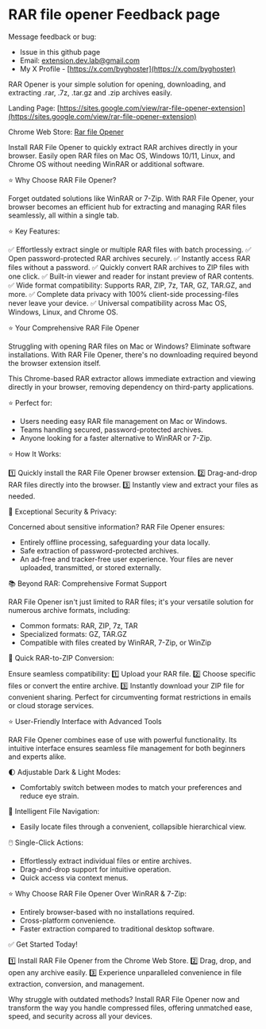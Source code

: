 # RAR file opener Feedback page

Message feedback or bug:
- Issue in this github page  
- Email: [extension.dev.lab@gmail.com](mailto:extension.dev.lab@gmail.com)
- My X Profile - [https://x.com/byghoster](https://x.com/byghoster)

RAR Opener is your simple solution for opening, downloading, and extracting .rar, .7z, .tar.gz and .zip archives easily.

Landing Page: [https://sites.google.com/view/rar-file-opener-extension](https://sites.google.com/view/rar-file-opener-extension)

Chrome Web Store: [Rar file Opener](https://chromewebstore.google.com/detail/rar-file-opener/pmcmdolmboaemloaaiicfllekloegphh)

Install RAR File Opener to quickly extract RAR archives directly in your browser. Easily open RAR files on Mac OS, Windows 10/11, Linux, and Chrome OS without needing WinRAR or additional software.

⭐️ Why Choose RAR File Opener?

Forget outdated solutions like WinRAR or 7-Zip. With RAR File Opener, your browser becomes an efficient hub for extracting and managing RAR files seamlessly, all within a single tab.

⭐️ Key Features:

✅ Effortlessly extract single or multiple RAR files with batch processing.
✅ Open password-protected RAR archives securely.
✅ Instantly access RAR files without a password.
✅ Quickly convert RAR archives to ZIP files with one click.
✅ Built-in viewer and reader for instant preview of RAR contents.
✅ Wide format compatibility: Supports RAR, ZIP, 7z, TAR, GZ, TAR.GZ, and more.
✅ Complete data privacy with 100% client-side processing-files never leave your device.
✅ Universal compatibility across Mac OS, Windows, Linux, and Chrome OS.

⭐️ Your Comprehensive RAR File Opener

Struggling with opening RAR files on Mac or Windows? Eliminate software installations. With RAR File Opener, there's no downloading required beyond the browser extension itself.

This Chrome-based RAR extractor allows immediate extraction and viewing directly in your browser, removing dependency on third-party applications.

⭐️ Perfect for:

- Users needing easy RAR file management on Mac or Windows.
- Teams handling secured, password-protected archives.
- Anyone looking for a faster alternative to WinRAR or 7-Zip.

⭐️ How It Works:

1️⃣ Quickly install the RAR File Opener browser extension.
2️⃣ Drag-and-drop RAR files directly into the browser.
3️⃣ Instantly view and extract your files as needed.

🔐 Exceptional Security & Privacy:

Concerned about sensitive information? RAR File Opener ensures:
- Entirely offline processing, safeguarding your data locally.
- Safe extraction of password-protected archives.
- An ad-free and tracker-free user experience.
Your files are never uploaded, transmitted, or stored externally.

📚 Beyond RAR: Comprehensive Format Support

RAR File Opener isn't just limited to RAR files; it's your versatile solution for numerous archive formats, including:
- Common formats: RAR, ZIP, 7z, TAR
- Specialized formats: GZ, TAR.GZ
- Compatible with files created by WinRAR, 7-Zip, or WinZip

🔄 Quick RAR-to-ZIP Conversion:

Ensure seamless compatibility:
1️⃣ Upload your RAR file.
2️⃣ Choose specific files or convert the entire archive.
3️⃣ Instantly download your ZIP file for convenient sharing.
Perfect for circumventing format restrictions in emails or cloud storage services.

⭐️ User-Friendly Interface with Advanced Tools

RAR File Opener combines ease of use with powerful functionality. Its intuitive interface ensures seamless file management for both beginners and experts alike.

🌓 Adjustable Dark & Light Modes:
- Comfortably switch between modes to match your preferences and reduce eye strain.

📂 Intelligent File Navigation:
- Easily locate files through a convenient, collapsible hierarchical view.

🖱️ Single-Click Actions:
- Effortlessly extract individual files or entire archives.
- Drag-and-drop support for intuitive operation.
- Quick access via context menus.

⭐️ Why Choose RAR File Opener Over WinRAR & 7-Zip:

- Entirely browser-based with no installations required.
- Cross-platform convenience.
- Faster extraction compared to traditional desktop software.

✅ Get Started Today!

1️⃣ Install RAR File Opener from the Chrome Web Store.
2️⃣ Drag, drop, and open any archive easily.
3️⃣ Experience unparalleled convenience in file extraction, conversion, and management.

Why struggle with outdated methods? Install RAR File Opener now and transform the way you handle compressed files, offering unmatched ease, speed, and security across all your devices.
